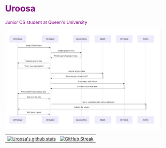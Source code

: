 <h1 style="color:purple;">Uroosa</h1>
<p style="color:purple;">Junior CS student at Queen's University</p>

![image description](https://raw.githubusercontent.com/uroosaimtiaz/uroosaimtiaz/main/Screenshot%202023-04-22%20at%208.53.14%20PM.png)


<table>
  <tr>
    <td>
      <a href="https://github.com/anuraghazra/github-readme-stats"><img align="center" src="https://github-readme-stats.vercel.app/api?username=uroosaimtiaz&show_icons=true&include_all_commits=true&theme=buefy&hide_border=true&count_private=true" alt="Uroosa's github stats" /></a>
    </td>
    <td>
      <a href="https://git.io/streak-stats"><img align="center" src="https://streak-stats.demolab.com?user=uroosaimtiaz&theme=buefy&hide_border=true" alt="GitHub Streak" /></a>
    </td>
  </tr>
  <tr>
</table>


<!--
**uroosaimtiaz/uroosaimtiaz** is a ✨ _special_ ✨ repository because its `README.md` (this file) appears on your GitHub profile.

Here are some ideas to get you started:

- 🔭 I’m currently working on ...
- 🌱 I’m currently learning ...
- 👯 I’m looking to collaborate on ...
- 🤔 I’m looking for help with ...
- 💬 Ask me about ...
- 📫 How to reach me: ...
- 😄 Pronouns: ...
- ⚡ Fun fact: ...
-->
